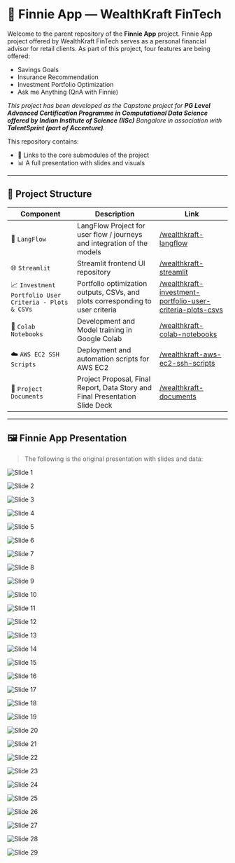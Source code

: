 # 🤖 Finnie App — WealthKraft FinTech

Welcome to the parent repository of the **Finnie App** project.
Finnie App project offered by WealthKraft FinTech serves as a personal financial advisor for retail clients.
As part of this project, four features are being offered: 
- Savings Goals
- Insurance Recommendation
- Investment Portfolio Optimization
- Ask me Anything (QnA with Finnie)

_This project has been developed as the Capstone project for **PG Level Advanced Certification Programme in Computational Data Science offered by Indian Institute of Science (IISc)** Bangalore in association with **TalentSprint (part of Accenture)**._

This repository contains:

- 🔗 Links to the core submodules of the project
- 📊 A full presentation with slides and visuals

---


## 📁 Project Structure

| Component | Description | Link |
|----------|-------------|------|
| 🔀 `LangFlow` | LangFlow Project for user flow / journeys and integration of the models | [/wealthkraft-langflow](https://github.com/jayanti-k-88/wealthkraft-langflow) |
| 🌐 `Streamlit` | Streamlit frontend UI repository | [/wealthkraft-streamlit](https://github.com/jayanti-k-88/wealthkraft-streamlit) |
| 📈 `Investment Portfolio User Criteria - Plots & CSVs` | Portfolio optimization outputs, CSVs, and plots corresponding to user criteria | [/wealthkraft-investment-portfolio-user-criteria-plots-csvs](https://github.com/jayanti-k-88/wealthkraft-investment-portfolio-user-criteria-plots-csvs) |
| 🧪 `Colab Notebooks` | Development and Model training in Google Colab | [/wealthkraft-colab-notebooks](https://github.com/jayanti-k-88/wealthkraft-colab-notebooks) |
| ☁️ `AWS EC2 SSH Scripts` | Deployment and automation scripts for AWS EC2 | [/wealthkraft-aws-ec2-ssh-scripts](https://github.com/jayanti-k-88/wealthkraft-aws-ec2-ssh-scripts) |
| 📄 `Project Documents` | Project Proposal, Final Report, Data Story and Final Presentation Slide Deck | [/wealthkraft-documents](https://github.com/jayanti-k-88/wealthkraft-documents) |

---



## 🖼️ Finnie App Presentation
> The following is the original presentation with slides and data: 



![Slide 1](finnie_images/slide_1.png)



![Slide 2](finnie_images/slide_2.png)



![Slide 3](finnie_images/slide_3.png)



![Slide 4](finnie_images/slide_4.png)



![Slide 5](finnie_images/slide_5.png)



![Slide 6](finnie_images/slide_6.png)



![Slide 7](finnie_images/slide_7.png)



![Slide 8](finnie_images/slide_8.png)



![Slide 9](finnie_images/slide_9.png)



![Slide 10](finnie_images/slide_10.png)



![Slide 11](finnie_images/slide_11.png)



![Slide 12](finnie_images/slide_12.png)



![Slide 13](finnie_images/slide_13.png)



![Slide 14](finnie_images/slide_14.png)



![Slide 15](finnie_images/slide_15.png)



![Slide 16](finnie_images/slide_16.png)



![Slide 17](finnie_images/slide_17.png)



![Slide 18](finnie_images/slide_18.png)



![Slide 19](finnie_images/slide_19.png)



![Slide 20](finnie_images/slide_20.png)



![Slide 21](finnie_images/slide_21.png)



![Slide 22](finnie_images/slide_22.png)



![Slide 23](finnie_images/slide_23.png)



![Slide 24](finnie_images/slide_24.png)



![Slide 25](finnie_images/slide_25.png)



![Slide 26](finnie_images/slide_26.png)



![Slide 27](finnie_images/slide_27.png)



![Slide 28](finnie_images/slide_28.png)



![Slide 29](finnie_images/slide_29.png)
